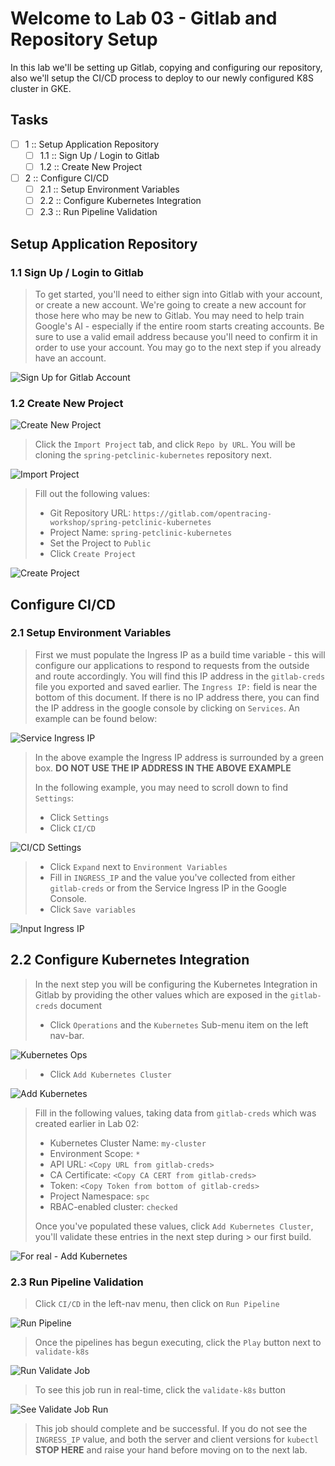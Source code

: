 Welcome to Lab 03 - Gitlab and Repository Setup
===

In this lab we'll be setting up Gitlab, copying and configuring our repository, also we'll setup the CI/CD process to deploy to our newly configured K8S cluster in GKE.

## Tasks

- [ ] 1 :: Setup Application Repository
  - [ ] 1.1 :: Sign Up / Login to Gitlab
  - [ ] 1.2 :: Create New Project
- [ ] 2 :: Configure CI/CD
  - [ ] 2.1 :: Setup Environment Variables
  - [ ] 2.2 :: Configure Kubernetes Integration
  - [ ] 2.3 :: Run Pipeline Validation

Setup Application Repository
---

### 1.1 Sign Up / Login to Gitlab

> To get started, you'll need to either sign into Gitlab with your account, or create a new account. We're going to create a new account for those here who may be new to Gitlab. You may need to help train Google's AI - especially if the entire room starts creating accounts. Be sure to use a valid email address because you'll need to confirm it in order to use your account. You may go to the next step if you already have an account.

![Sign Up for Gitlab Account](lab-03/images/img01.png)

### 1.2 Create New Project

![Create New Project](lab-03/images/img02.png)

> Click the `Import Project` tab, and click `Repo by URL`. You will be cloning the `spring-petclinic-kubernetes` repository next.

![Import Project](lab-03/images/img03.png)

> Fill out the following values:
>
> * Git Repository URL: `https://gitlab.com/opentracing-workshop/spring-petclinic-kubernetes`
> * Project Name: `spring-petclinic-kubernetes`
> * Set the Project to `Public`
> * Click `Create Project`

![Create Project](lab-03/images/img04.png)

Configure CI/CD
---

### 2.1 Setup Environment Variables

> First we must populate the Ingress IP as a build time variable - this will configure our applications to respond to requests from the outside and route accordingly. You will find this IP address in the `gitlab-creds` file you exported and saved earlier. The `Ingress IP:` field is near the bottom of this document. If there is no IP address there, you can find the IP address in the google console by clicking on `Services`. An example can be found below:

![Service Ingress IP](lab-03/images/img05a.png)

> In the above example the Ingress IP address is surrounded by a green box. **DO NOT USE THE IP ADDRESS IN THE ABOVE EXAMPLE**
> 
> In the following example, you may need to scroll down to find `Settings`:
> 
> * Click `Settings`
> * Click `CI/CD`

![CI/CD Settings](lab-03/images/img05b.png)

> * Click `Expand` next to `Environment Variables`
> * Fill in `INGRESS_IP` and the value you've collected from either `gitlab-creds` or from the Service Ingress IP in the Google Console.
> * Click `Save variables`

![Input Ingress IP](lab-03/images/img05c.png)

## 2.2 Configure Kubernetes Integration

> In the next step you will be configuring the Kubernetes Integration in Gitlab by providing the other values which are exposed in the `gitlab-creds` document
> 
> * Click `Operations` and the `Kubernetes` Sub-menu item on the left nav-bar.

![Kubernetes Ops](lab-03/images/img06a.png)

> * Click `Add Kubernetes Cluster`

![Add Kubernetes](lab-03/images/img06b.png)

> Fill in the following values, taking data from `gitlab-creds` which was created earlier in Lab 02:
> 
> * Kubernetes Cluster Name: `my-cluster`
> * Environment Scope: `*`
> * API URL: `<Copy URL from gitlab-creds>`
> * CA Certificate: `<Copy CA CERT from gitlab-creds>`
> * Token: `<Copy Token from bottom of gitlab-creds>`
> * Project Namespace: `spc`
> * RBAC-enabled cluster: `checked`
> 
> Once you've populated these values, click `Add Kubernetes Cluster`, you'll validate these entries in the next step during > our first build.

![For real - Add Kubernetes](lab-03/images/img06c.png)

### 2.3 Run Pipeline Validation

> Click `CI/CD` in the left-nav menu, then click on `Run Pipeline`

![Run Pipeline](lab-03/images/img07a.png)

> Once the pipelines has begun executing, click the `Play` button next to `validate-k8s`

![Run Validate Job](lab-03/images/img07b.png)

> To see this job run in real-time, click the `validate-k8s` button

![See Validate Job Run](lab-03/images/img07c.png)

> This job should complete and be successful. If you do not see the `INGRESS_IP` value, and both the server and client versions for `kubectl` **STOP HERE** and raise your hand before moving on to the next lab.